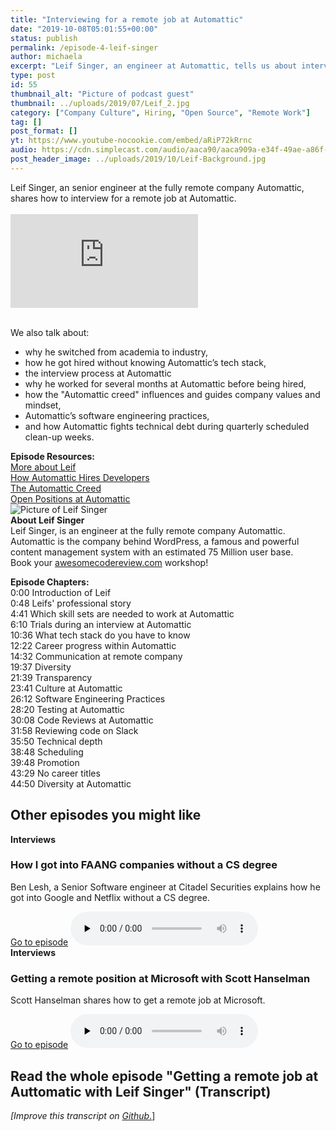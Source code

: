 ```yaml
---
title: "Interviewing for a remote job at Automattic"
date: "2019-10-08T05:01:55+00:00"
status: publish
permalink: /episode-4-leif-singer
author: michaela
excerpt: "Leif Singer, an engineer at Automattic, tells us about interviewing for a remote job at Automattic."
type: post
id: 55
thumbnail_alt: "Picture of podcast guest"
thumbnail: ../uploads/2019/07/Leif_2.jpg
category: ["Company Culture", Hiring, "Open Source", "Remote Work"]
tag: []
post_format: []
yt: https://www.youtube-nocookie.com/embed/aRiP72kRrnc
audio: https://cdn.simplecast.com/audio/aaca90/aaca909a-e34f-49ae-a86f-f59e4fa807f0/383c4463-3674-4c2d-998a-f92f5dc43c24/leif-singer-ready_tc.mp3
post_header_image: ../uploads/2019/10/Leif-Background.jpg
---
```


<div class="episode-about">
Leif Singer, an senior engineer at the fully remote company Automattic, shares how to interview for a remote job at Automattic.
<br/> <br/> 
<div class="video-container">
<iframe class="video" src="https://www.youtube-nocookie.com/embed/aRiP72kRrnc" title="YouTube video player" frameborder="0" allow="accelerometer; autoplay; clipboard-write; encrypted-media; gyroscope; picture-in-picture" allowfullscreen></iframe>
</div>

<br/>We also talk about:
<ul>
<li> why he switched from academia to industry,</li>
<li> how he got hired without knowing Automattic’s tech stack,</li>
<li> the interview process at Automattic </li>
<li> why he worked for several months at Automattic before being hired,</li>
<li> how the "Automattic creed" influences and guides company values and mindset,</li>
<li> Automattic’s software engineering practices,</li>
<li> and how Automattic fights technical debt during quarterly scheduled clean-up weeks.</li>
</ul>
</div>
<div class=" episode-links">
<b>Episode Resources:</b><br/>
<a href="https://leif.me">More about Leif</a><br/>
<a href="https://automattic.com/work-with-us/how-we-hire-developers/">How Automattic Hires Developers</a><br/>
<a href="https://automattic.com/creed/">The Automattic Creed</a><br/>
<a href="https://automattic.com/work-with-us/#open-positions">Open Positions at Automattic</a><br/>
</div>

<div class="row pt-2 align-items-center">
<div class="col-4 guest-picture">
<img src="../uploads/2019/07/Leif_2.jpg" alt="Picture of Leif Singer"/>
</div>
<div class="col-8 guest-about">
<b>About Leif Singer</b><br/>
Leif Singer, is an engineer at the fully remote company Automattic. Automattic is the company behind WordPress, a famous and powerful content management system with an estimated 75 Million user base.
</div>
</div>

<div class="sponsorship">
Book your <a href="https://www.michaelagreiler.com/workshops">awesomecodereview.com</a> workshop!
</div>

<div class="episode-chapters">
<p><b>Episode Chapters: </b> <br/>
0:00 Introduction of Leif<br/>
0:48 Leifs' professional story<br/>
4:41 Which skill sets are needed to work at Automattic<br/>
6:10 Trials during an interview at Automattic<br/>
10:36 What tech stack do you have to know<br/>
12:22 Career progress within Automattic<br/>
14:32 Communication at remote company<br/>
19:37 Diversity<br/>
21:39 Transparency<br/>
23:41 Culture at Automattic<br/>
26:12 Software Engineering Practices<br/>
28:20 Testing at Automattic<br/>
30:08 Code Reviews at Automattic<br/>
31:58 Reviewing code on Slack<br/>
35:50 Technical depth<br/>
38:48 Scheduling<br/>
39:48 Promotion<br/>
43:29 No career titles<br/>
44:50 Diversity at Automattic<br/>
</p>
</div>

<div>
  <h2>Other episodes you might like</h2>
    <div class="row-md-6">
      <div class="row g-0 border rounded overflow-hidden flex-md-row mb-4 shadow-sm h-md-250 position-relative">
          <div class="col p-4 d-flex flex-column position-static">
            <strong class="d-inline-block mb-2 text-primary">Interviews</strong>
            <h3 class="mb-0">How I got into FAANG companies without a CS degree</h3>
            <p class="card-text mb-auto">Ben Lesh, a Senior Software engineer at Citadel Securities explains how he got into Google and Netflix without a CS degree.</p>
            <a href="https://software-engineering-unlocked.com/faang-job-without-cs-degree/" class="stretched-link">Go to episode</a>
  <audio controls preload="none">
                <source src="https://cdn.simplecast.com/audio/aaca909a-e34f-49ae-a86f-f59e4fa807f0/episodes/2ec3af9e-9a17-4ccd-95df-0e9b1a03ecc6/audio/66ec2bf9-b1d0-4ae3-868e-9017bb8cc4ee/default_tc.mp3" />
              </audio>
          </div>
        </div>
      </div>
    <div class="row-md-6">
      <div class="row g-0 border rounded overflow-hidden flex-md-row mb-4 shadow-sm h-md-250 position-relative">
          <div class="col p-4 d-flex flex-column position-static">
            <strong class="d-inline-block mb-2 text-primary">Interviews</strong>
            <h3 class="mb-0">Getting a remote position at Microsoft with Scott Hanselman</h3>
            <p class="card-text mb-auto">Scott Hanselman shares how to get a remote job at Microsoft.</p>
            <a href="https://software-engineering-unlocked.com/episode-2-scott-hanselman/" class="stretched-link">Go to episode</a>
  <audio controls preload="none">
                <source src="https://cdn.simplecast.com/audio/aaca90/aaca909a-e34f-49ae-a86f-f59e4fa807f0/b94c57a5-9afe-4853-be2f-b4d147fb62bf/scott_episode2_ready_tc.mp3" />
              </audio>
          </div>
        </div>
      </div>
</div>

## Read the whole episode "Getting a remote job at Auttomatic with Leif Singer" (Transcript) 

_\[Improve this transcript on [Github](https://github.com/mgreiler/se-unlocked/tree/master/Transcripts)_[.](https://github.com/mgreiler/se-unlocked/tree/master/Transcripts)\]



